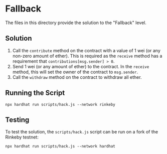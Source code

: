 # Fallback

The files in this directory provide the solution to the "Fallback" level.

## Solution
1. Call the `contribute` method on the contract with a value of 1 wei (or any non-zero amount of ether). This is required as the `receive` method has a requirement that `contributions[msg.sender] > 0`.
1. Send 1 wei (or any amount of ether) to the contract. In the `receive` method, this will set the owner of the contract to `msg.sender`.
2. Call the `withdraw` method on the contract to withdraw all ether.

## Running the Script
```{bash}
npx hardhat run scripts/hack.js --network rinkeby
```

## Testing
To test the solution, the `scripts/hack.js` script can be run on a fork of the Rinkeby testnet:
```{bash}
npx hardhat run scripts/hack.js --network hardhat
```
